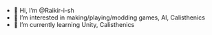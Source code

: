 - 👋 Hi, I’m @Raikir-i-sh
- 👀 I’m interested in making/playing/modding games, AI, Calisthenics
- 🌱 I’m currently learning Unity, Calisthenics


<!---
Raikir-i-sh/Raikir-i-sh is a ✨ special ✨ repository because its `README.md` (this file) appears on your GitHub profile.
You can click the Preview link to take a look at your changes.
--->
